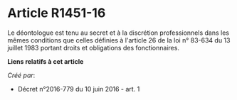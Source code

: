 # Article R1451-16

Le déontologue est tenu au secret et à la discrétion professionnels dans les mêmes conditions que celles définies à l'article
26 de la loi n° 83-634 du 13 juillet 1983 portant droits et obligations des fonctionnaires.

**Liens relatifs à cet article**

_Créé par_:

  - Décret n°2016-779 du 10 juin 2016 - art. 1
